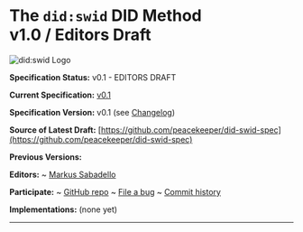 The `did:swid` DID Method<br>v1.0 / Editors Draft
==================

![did:swid Logo](https://raw.githubusercontent.com/peacekeeper/did-swid-spec/refs/heads/main/didswid.jpg)

**Specification Status:** v0.1 - EDITORS DRAFT

**Current Specification:** [v0.1](../v0.1)

**Specification Version:** v0.1 (see [Changelog](#didswid-version-changelog))

**Source of Latest Draft:**
  [https://github.com/peacekeeper/did-swid-spec](https://github.com/peacekeeper/did-swid-spec)

**Previous Versions:**

**Editors:**
~ [Markus Sabadello](https://github.com/peacekeeper)

**Participate:**
~ [GitHub repo](https://github.com/peacekeeper/did-swid-spec)
~ [File a bug](https://github.com/peacekeeper/did-swid-spec/issues)
~ [Commit history](https://github.com/peacekeeper/did-swid-spec/commits/main)

**Implementations:**
(none yet)

------------------------------------
